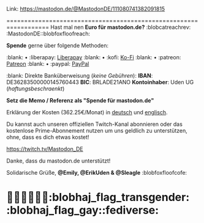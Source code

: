 Link: https://mastodon.de/@MastodonDE/111080741382091815

==================================================================
Hast mal nen **Euro für mastodon.de?** :blobcatreachrev:​:MastodonDE:​:blobfoxfloofreach:  

**Spende** gerne über folgende Methoden:

:blank: • :liberapay: [Liberapay](https://liberapay.com/MastodonDE) 
:blank: • :kofi: [Ko-Fi](https://ko-fi.com/MastodonDE) 
:blank: • :patreon: [Patreon](https://patreon.com/MastodonDE) 
:blank: • :paypal: [PayPal](https://www.paypal.com/donate/?hosted_button_id=7CZ4CXZ2L32R8)  

:blank:
Direkte Banküberweisung (*keine Gebühren*): 
**IBAN**: DE36283500000145760443 
**BIC**: BRLADE21ANO 
**Kontoinhaber**: Uden UG (*haftungsbeschraenkt*) 
  
  
**Setz die Memo / Referenz als "Spende für mastodon.de"**  
  
  
Erklärung der Kosten (362.25€/Monat) in [deutsch](https://mastodon.de/@MastodonDE/110810936592028856) und [englisch](https://mastodon.de/@MastodonDE/110811119053549314).

Du kannst auch unseren offiziellen Twitch-Kanal abonnieren oder das kostenlose Prime-Abonnement nutzen um uns geldlich zu unterstützen, ohne, dass es dich etwas kostet!

https://twitch.tv/Mastodon_DE

Danke, dass du mastodon.de unterstützt!

Solidarische Grüße,
**@Emily, @ErikUden & @Sleagle** :blobfoxfloofcofe:

🤎🧡💛💚💙💜:blobhaj_flag_transgender:​:blobhaj_flag_gay:​:fediverse:
==================================================================